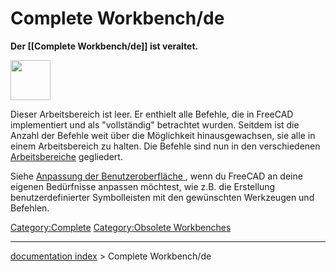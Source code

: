 # Complete Workbench/de
**Der [[Complete Workbench/de]] ist veraltet.**

<img alt="" src=images/Workbench_Complete.svg  style="width:64px;">

Dieser Arbeitsbereich ist leer. Er enthielt alle Befehle, die in FreeCAD implementiert und als \"vollständig\" betrachtet wurden. Seitdem ist die Anzahl der Befehle weit über die Möglichkeit hinausgewachsen, sie alle in einem Arbeitsbereich zu halten. Die Befehle sind nun in den verschiedenen [Arbeitsbereiche](workbenches/de.md) gegliedert.

Siehe [Anpassung der Benutzeroberfläche ](Interface_Customization/de.md), wenn du FreeCAD an deine eigenen Bedürfnisse anpassen möchtest, wie z.B. die Erstellung benutzerdefinierter Symbolleisten mit den gewünschten Werkzeugen und Befehlen.




[Category:Complete](Category:Complete.md) [Category:Obsolete Workbenches](Category:Obsolete_Workbenches.md)

---
[documentation index](../README.md) > Complete Workbench/de
